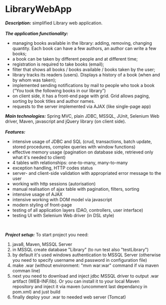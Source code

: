 # LibraryWebApp
<b><i>Description:</i></b> simplified Library web application.<br><br>
<b><i>The application functionality:</i></b><br>
<ul>
<li>managing books available in the library: adding, removing, changing quantity. Each book
can have a few authors, an author can write a few books;<br></li>
<li>a book can be taken by different people and at different time;<br></li>
<li>registration is required to take books (email);<br></li>
<li>filter that shows all books / books available / books taken by the user;<br></li>
<li>library tracks its readers (users). Displays a history of a book (when and by whom was taken);<br></li>
<li>implemented sending notifications by mail to people who took a book (“You took the
following books in our library”)<br></li>
<li>on client side, it has a front-end page with grid. Grid allows paging,
sorting by book titles and author names.<br></li>
<li>requests to the server implemented via AJAX (like single-page app)<br></li>
</ul>

<b><i>Main technologies:</i></b> Spring MVC, plain JDBC, MSSQL, JUnit, Selenium Web driver, Maven, javascript and jQuery library (on client side).<br><br>
<b><i>Features:</i></b>
<ul>
<li>intensive usage of JDBC and SQL (crud, transactions, batch update, stored procedures, complex queries with window functions)<br></li>
<li>effective memory usage (pagination on database side, retrieved only what it's needed to client)<br></li>
<li>4 tables with relationships: one-to-many, many-to-many<br></li>
<li>exception handling, HTTP codes status<br></li>
<li>server- and client-side validation with appropriated error message to the user<br></li>
<li>working with http sessions (autorisation)<br></li>
<li>manual realisation of ajax table with pagination, filters, sorting<br></li>
<li>intensive usage of AJAX<br></li>
<li>intensive working with DOM model via javascript<br></li>
<li>modern styling of front-page<br></li>
<li>testing of all application layers (DAO, controllers, user interface)<br></li>
<li>testing UI with Selenium Web driver (in DSL style)<br></li>
</ul><br>

<b><i>Project setup:</i></b>
To start project you need:
<ol>
<li>java8, Maven, MSSQL Server<br></li>
<li>in MSSQL create database "Library" (to run test also "testLibrary")<br></li>
<li>by default it's used windows authentication to MSSQL Server (otherwise you need to specify username and password in configuration file)<br></li>
<li>make .war (without environment: "mvn war:war" command if via maven comman line)<br></li>
<li>next you need to download and inject jdbc MSSQL driver to output .war artifact (WEB-INF/lib). Or you can install it to your local Maven repository and inject it via maven (uncomment last dependancy in pom.xml) and just build<br></li>
<li>finally deploy your .war to needed web server (Tomcat)<br></li>
</ol>
